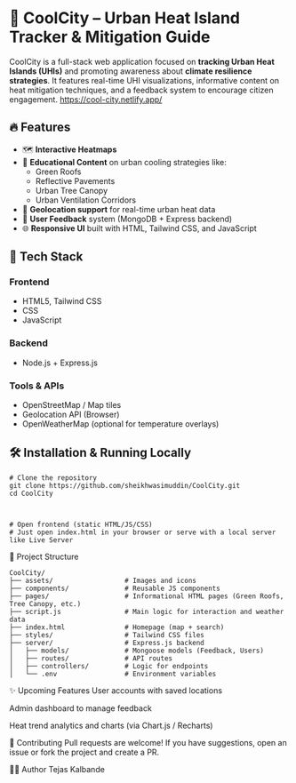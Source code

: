# 🌆 CoolCity – Urban Heat Island Tracker & Mitigation Guide

CoolCity is a full-stack web application focused on **tracking Urban Heat Islands (UHIs)** and promoting awareness about **climate resilience strategies**. It features real-time UHI visualizations, informative content on heat mitigation techniques, and a feedback system to encourage citizen engagement.
https://cool-city.netlify.app/

## 🔥 Features

- 🗺️ **Interactive Heatmaps**
- 🧠 **Educational Content** on urban cooling strategies like:
  - Green Roofs
  - Reflective Pavements
  - Urban Tree Canopy
  - Urban Ventilation Corridors
- 📍 **Geolocation support** for real-time urban heat data
- 💬 **User Feedback** system (MongoDB + Express backend)
- 🌐 **Responsive UI** built with HTML, Tailwind CSS, and JavaScript

## 🚀 Tech Stack

### Frontend
- HTML5, Tailwind CSS
- CSS
- JavaScript

### Backend
- Node.js + Express.js
### Tools & APIs
- OpenStreetMap / Map tiles
- Geolocation API (Browser)
- OpenWeatherMap (optional for temperature overlays)


## 🛠️ Installation & Running Locally
```
# Clone the repository
git clone https://github.com/sheikhwasimuddin/CoolCity.git
cd CoolCity



# Open frontend (static HTML/JS/CSS)
# Just open index.html in your browser or serve with a local server like Live Server
```
📂 Project Structure

```
CoolCity/
├── assets/                  # Images and icons
├── components/              # Reusable JS components
├── pages/                   # Informational HTML pages (Green Roofs, Tree Canopy, etc.)
├── script.js                # Main logic for interaction and weather data
├── index.html               # Homepage (map + search)
├── styles/                  # Tailwind CSS files
├── server/                  # Express.js backend
│   ├── models/              # Mongoose models (Feedback, Users)
│   ├── routes/              # API routes
│   ├── controllers/         # Logic for endpoints
│   └── .env                 # Environment variables
```
✨ Upcoming Features
User accounts with saved locations

Admin dashboard to manage feedback

Heat trend analytics and charts (via Chart.js / Recharts)

🙌 Contributing
Pull requests are welcome! If you have suggestions, open an issue or fork the project and create a PR.


👨‍💻 Author
Tejas Kalbande



